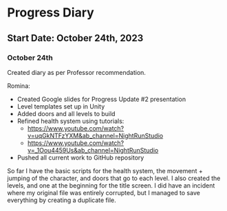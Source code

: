 # Progress Diary
## Start Date: October 24th, 2023

### October 24th
Created diary as per Professor recommendation.

Romina: 
  - Created Google slides for Progress Update #2 presentation
  - Level templates set up in Unity
  - Added doors and all levels to build
  - Refined health system using tutorials:
    - https://www.youtube.com/watch?v=uqGkNTFzYXM&ab_channel=NightRunStudio
    - https://www.youtube.com/watch?v=_1Oou4459Us&ab_channel=NightRunStudio
  - Pushed all current work to GitHub repository
    
So far I have the basic scripts for the health system, the movement + jumping of the character, and doors that go to each level. I also created the levels, and one at the beginning for the title screen. I did have an incident where my original file was entirely corrupted, but I managed to save everything by creating a duplicate file.

